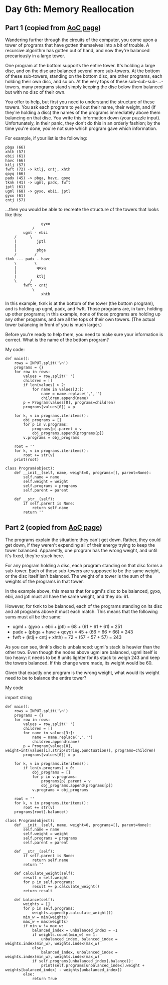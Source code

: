 # Day 6th: Memory Reallocation

Part 1 (copied from [AoC page](http://adventofcode.com/2017/day/7))
------
Wandering further through the circuits of the computer, you come upon a tower of programs that have gotten themselves into a bit of trouble. A recursive algorithm has gotten out of hand, and now they're balanced precariously in a large tower.

One program at the bottom supports the entire tower. It's holding a large disc, and on the disc are balanced several more sub-towers. At the bottom of these sub-towers, standing on the bottom disc, are other programs, each holding their own disc, and so on. At the very tops of these sub-sub-sub-...-towers, many programs stand simply keeping the disc below them balanced but with no disc of their own.

You offer to help, but first you need to understand the structure of these towers. You ask each program to yell out their name, their weight, and (if they're holding a disc) the names of the programs immediately above them balancing on that disc. You write this information down (your puzzle input). Unfortunately, in their panic, they don't do this in an orderly fashion; by the time you're done, you're not sure which program gave which information.

For example, if your list is the following:

    pbga (66)
    xhth (57)
    ebii (61)
    havc (66)
    ktlj (57)
    fwft (72) -> ktlj, cntj, xhth
    qoyq (66)
    padx (45) -> pbga, havc, qoyq
    tknk (41) -> ugml, padx, fwft
    jptl (61)
    ugml (68) -> gyxo, ebii, jptl
    gyxo (61)
    cntj (57)
...then you would be able to recreate the structure of the towers that looks like this:

                    gyxo
                /     
            ugml - ebii
        /      \     
        |         jptl
        |        
        |         pbga
        /        /
    tknk --- padx - havc
        \        \
        |         qoyq
        |             
        |         ktlj
        \      /     
            fwft - cntj
                \     
                    xhth
In this example, tknk is at the bottom of the tower (the bottom program), and is holding up ugml, padx, and fwft. Those programs are, in turn, holding up other programs; in this example, none of those programs are holding up any other programs, and are all the tops of their own towers. (The actual tower balancing in front of you is much larger.)

Before you're ready to help them, you need to make sure your information is correct. What is the name of the bottom program?

My code:

    def main():
        rows = INPUT.split('\n')
        programs = {}
        for row in rows:
            values = row.split(' ')
            children = []
            if len(values) > 2:
                for name in values[3:]:
                    name = name.replace(',','')
                    children.append(name)
            p = Program(values[0], programs=children)
            programs[values[0]] = p

        for k, v in programs.iteritems():
            obj_programs = []
            for p in v.programs:
                programs[p].parent = v
                obj_programs.append(programs[p])
            v.programs = obj_programs

        root = ''
        for k, v in programs.iteritems():
            root += str(v)
        print(root)

    class Program(object):
        def __init__(self, name, weight=0, programs=[], parent=None):
            self.name = name
            self.weight = weight
            self.programs = programs
            self.parent = parent

        def __str__(self):
            if self.parent is None:
                return self.name
            return ''

Part 2 (copied from [AoC page](http://adventofcode.com/2017/day/7))
------
The programs explain the situation: they can't get down. Rather, they could get down, if they weren't expending all of their energy trying to keep the tower balanced. Apparently, one program has the wrong weight, and until it's fixed, they're stuck here.

For any program holding a disc, each program standing on that disc forms a sub-tower. Each of those sub-towers are supposed to be the same weight, or the disc itself isn't balanced. The weight of a tower is the sum of the weights of the programs in that tower.

In the example above, this means that for ugml's disc to be balanced, gyxo, ebii, and jptl must all have the same weight, and they do: 61.

However, for tknk to be balanced, each of the programs standing on its disc and all programs above it must each match. This means that the following sums must all be the same:

- ugml + (gyxo + ebii + jptl) = 68 + (61 + 61 + 61) = 251
- padx + (pbga + havc + qoyq) = 45 + (66 + 66 + 66) = 243
- fwft + (ktlj + cntj + xhth) = 72 + (57 + 57 + 57) = 243

As you can see, tknk's disc is unbalanced: ugml's stack is heavier than the other two. Even though the nodes above ugml are balanced, ugml itself is too heavy: it needs to be 8 units lighter for its stack to weigh 243 and keep the towers balanced. If this change were made, its weight would be 60.

Given that exactly one program is the wrong weight, what would its weight need to be to balance the entire tower?

My code

   import string

    def main():
        rows = INPUT.split('\n')
        programs = {}
        for row in rows:
            values = row.split(' ')
            children = []
            for name in values[3:]:
                name = name.replace(',','')
                children.append(name)
            p = Program(values[0], weight=int(values[1].strip(string.punctuation)), programs=children)
            programs[values[0]] = p

        for k, v in programs.iteritems():
            if len(v.programs) > 0:
                obj_programs = []
                for p in v.programs:
                    programs[p].parent = v
                    obj_programs.append(programs[p])
                v.programs = obj_programs

        root = ''
        for k, v in programs.iteritems():
            root += str(v)
        programs[root].balance()

    class Program(object):
        def __init__(self, name, weight=0, programs=[], parent=None):
            self.name = name
            self.weight = weight
            self.programs = programs
            self.parent = parent

        def __str__(self):
            if self.parent is None:
                return self.name
            return ''

        def calculate_weight(self):
            result = self.weight
            for p in self.programs:
                result += p.calculate_weight()
            return result

        def balance(self):
            weights = []
            for p in self.programs:
                weights.append(p.calculate_weight())
            min_w = min(weights)
            max_w = max(weights)
            if min_w != max_w:
                balanced_index = unbalanced_index = -1
                if weights.count(min_w) == 1:
                    unbalanced_index, balanced_index = weights.index(min_w), weights.index(max_w)
                else:
                    balanced_index, unbalanced_index = weights.index(min_w), weights.index(max_w)
                if self.programs[unbalanced_index].balance():
                    print(self.programs[unbalanced_index].weight + weights[balanced_index] - weights[unbalanced_index])
            else:
                return True
 